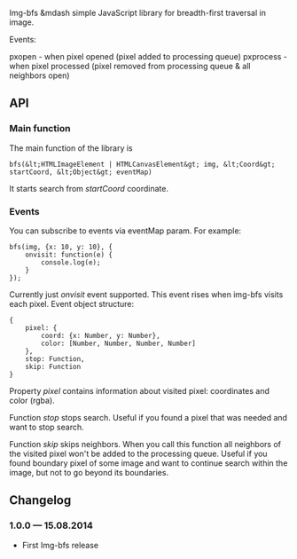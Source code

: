 Img-bfs &mdash simple JavaScript library for breadth-first traversal in image.

Events:

pxopen - when pixel opened (pixel added to processing queue)
pxprocess - when pixel processed (pixel removed from processing queue & all neighbors open)

## API

### Main function

The main function of the library is 

    bfs(&lt;HTMLImageElement | HTMLCanvasElement&gt; img, &lt;Coord&gt; startCoord, &lt;Object&gt; eventMap)

It starts search from <i>startCoord</i> coordinate.

### Events

You can subscribe to events via eventMap param. For example:

    bfs(img, {x: 10, y: 10}, {
        onvisit: function(e) {
            console.log(e);
        }
    });

Currently just <i>onvisit</i> event supported. This event rises when img-bfs visits each pixel. Event object structure:

    {
        pixel: {
            coord: {x: Number, y: Number},
            color: [Number, Number, Number, Number]
        },
        stop: Function,
        skip: Function
    }

Property <i>pixel</i> contains information about visited pixel: coordinates and color (rgba).

Function <i>stop</i> stops search. Useful if you found a pixel that was needed and want to stop search.

Function <i>skip</i> skips neighbors. When you call this function all neighbors of the visited pixel won't be added to the processing queue. Useful if you found boundary pixel of some image and want to continue search within the image, but not to go beyond its boundaries.

## Changelog

### 1.0.0 &mdash; 15.08.2014

* First Img-bfs release